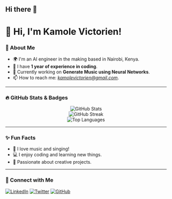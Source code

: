## Hi there 👋
# 👋 Hi, I'm Kamole Victorien!

### 🎤 About Me
- 🌍 I'm an AI engineer in the making based in Nairobi, Kenya.
- 🔭 I have **1 year of experience in coding**.
- 🚀 Currently working on **Generate Music using Neural Networks**.
- 📫 How to reach me: *kamolevictorien@gmail.com*.

---

### 🔥 GitHub Stats & Badges
<p align="center">
  <img src="https://github-readme-stats.vercel.app/api?username=YourGitHubUsername&show_icons=true&theme=radical" alt="GitHub Stats">
  <br>
  <img src="https://github-readme-streak-stats.herokuapp.com/?user=YourGitHubUsername&theme=radical" alt="GitHub Streak">
  <br>
  <img src="https://github-readme-stats.vercel.app/api/top-langs/?username=YourGitHubUsername&layout=compact&theme=radical" alt="Top Languages">
</p>

---

### ✨ Fun Facts
- 🎤 I love music and singing!
- 💻 I enjoy coding and learning new things.
- 🎨 Passionate about creative projects.

---

### 📲 Connect with Me
[![LinkedIn](https://img.shields.io/badge/LinkedIn-Connect-blue?style=for-the-badge&logo=linkedin)](https://www.linkedin.com/in/your-profile)
[![Twitter](https://img.shields.io/badge/Twitter-Follow-blue?style=for-the-badge&logo=twitter)](https://twitter.com/your-profile)
[![GitHub](https://img.shields.io/github/followers/YourGitHubUsername?label=Follow&style=social)](https://github.com/YourGitHubUsername)

<!--
**KAMOLEVictorien/KamoleVictorien** is a ✨ _special_ ✨ repository because its `README.md` (this file) appears on your GitHub profile.

Here are some ideas to get you started:

- 🔭 I’m currently working on ...
- 🌱 I’m currently learning ...
- 👯 I’m looking to collaborate on ...
- 🤔 I’m looking for help with ...
- 💬 Ask me about ...
- 📫 How to reach me: ...
- 😄 Pronouns: ...
- ⚡ Fun fact: ...
-->
